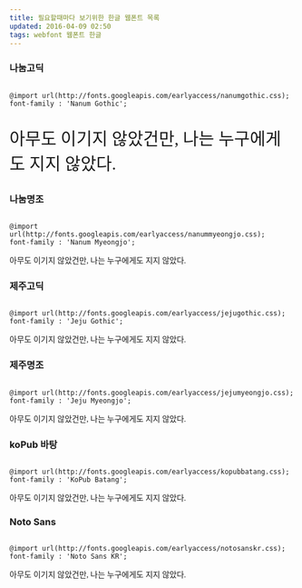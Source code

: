 ```yaml
---
title: 필요할때마다 보기위한 한글 웹폰트 목록 
updated: 2016-04-09 02:50
tags: webfont 웹폰트 한글 
---
```


### 나눔고딕 
<pre><code class="language-css">
@import url(http://fonts.googleapis.com/earlyaccess/nanumgothic.css);
font-family : 'Nanum Gothic';
</code></pre>

<p style="font-family : 'Nanum Gothic';font-size:30px;">아무도 이기지 않았건만, 나는 누구에게도 지지 않았다.</p>

### 나눔명조 
<pre><code class="language-css">
@import url(http://fonts.googleapis.com/earlyaccess/nanummyeongjo.css);
font-family : 'Nanum Myeongjo';
</code></pre>
<p style="font-family : 'Nanum Myeongjo;font-size:25px;'">아무도 이기지 않았건만, 나는 누구에게도 지지 않았다.</p>

### 제주고딕
<pre><code class="language-css">
@import url(http://fonts.googleapis.com/earlyaccess/jejugothic.css);
font-family : 'Jeju Gothic';
</code></pre>
<p style="font-family : 'Jeju Gothic'">아무도 이기지 않았건만, 나는 누구에게도 지지 않았다.</p>

### 제주명조
<pre><code class="language-css">
@import url(http://fonts.googleapis.com/earlyaccess/jejumyeongjo.css);
font-family : 'Jeju Myeongjo';
</code></pre>
<p style="font-family : 'Jeju Myeongjo'">아무도 이기지 않았건만, 나는 누구에게도 지지 않았다.</p>

### koPub 바탕 
<pre><code class="language-css">
@import url(http://fonts.googleapis.com/earlyaccess/kopubbatang.css);
font-family : 'KoPub Batang';
</code></pre>
<p style="font-family : 'KoPub Batang'">아무도 이기지 않았건만, 나는 누구에게도 지지 않았다.</p>

### Noto Sans 
<pre><code class="language-css">
@import url(http://fonts.googleapis.com/earlyaccess/notosanskr.css);
font-family : 'Noto Sans KR';
</code></pre>
<p style="font-family : 'Noto Sans KR'">아무도 이기지 않았건만, 나는 누구에게도 지지 않았다.</p>

